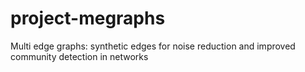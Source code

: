 # project-megraphs
Multi edge graphs: synthetic edges for noise reduction and improved community detection in networks
